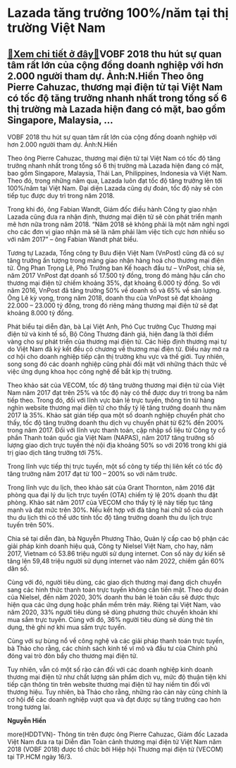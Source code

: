 Lazada tăng trưởng 100%/năm tại thị trường Việt Nam
===================================================

[:gift:Xem chi tiết ở đây:gift:](https://hddtvn.com/lazada-tang-truong-100-nam-tai-thi-truong-viet-nam/)VOBF 2018 thu hút sự quan tâm rất lớn của cộng đồng doanh nghiệp với hơn 2.000 người tham dự. Ảnh:N.Hiền Theo ông Pierre Cahuzac, thương mại điện tử tại Việt Nam có tốc độ tăng trưởng nhanh nhất trong tổng số 6 thị trường mà Lazada hiện đang có mặt, bao gồm Singapore, Malaysia, …
----------------------------------------------------------------------------------------------------------------------------------------------------------------------------------------------------------------------------------------------------------------------------------------







 






 VOBF 2018 thu hút sự quan tâm rất lớn của cộng đồng doanh nghiệp với hơn 2.000 người tham dự. Ảnh:N.Hiền 


Theo ông Pierre Cahuzac, thương mại điện tử tại Việt Nam có tốc độ tăng trưởng nhanh nhất trong tổng số 6 thị trường mà Lazada hiện đang có mặt, bao gồm Singapore, Malaysia, Thái Lan, Philippines, Indonesia và Việt Nam. Theo đó, trong những năm qua, Lazada luôn đạt tốc độ tăng trưởng lên tới 100%/năm tại Việt Nam. Đại diện Lazada cũng dự đoán, tốc độ này sẽ còn tiếp tục được duy trì trong năm 2018.


 Trong khi đó, ông Fabian Wandt, Giám đốc điều hành Công ty giao nhận Lazada cũng đưa ra nhận định, thương mại điện tử sẽ còn phát triển mạnh mẽ hơn nữa trong năm 2018. “Năm 2018 sẽ không phải là một năm nghỉ ngơi cho các đơn vị giao nhận mà sẽ là năm phải làm việc tích cực hơn nhiều so với năm 2017” – ông Fabian Wandt phát biểu.


 Tương tự Lazada, Tổng công ty Bưu điện Việt Nam (VnPost) cũng đã có sự tăng trưởng ấn tượng trong mảng giao nhận hàng hoá cho thương mại điện tử. Ông Phan Trọng Lê, Phó Trưởng ban Kế hoạch đầu tư – VnPost, chia sẻ, năm 2017 VnPost đạt doanh số 17.500 tỷ đồng, trong đó mảng hậu cần cho thương mại điện tử chiếm khoảng 35%, đạt khoảng 6.000 tỷ đồng. So với năm 2016, VnPost đã tăng trưởng 50% về doanh số và 65% về sản lượng. Ông Lê kỳ vọng, trong năm 2018, doanh thu của VnPost sẽ đạt khoảng 22.000 – 23.000 tỷ đồng, trong đó riêng mảng thương mại điện tử sẽ đạt khoảng 8.000 tỷ đồng.


 Phát biểu tại diễn đàn, bà Lại Việt Anh, Phó Cục trưởng Cục Thương mại điện tử và kinh tế số, Bộ Công Thương đánh giá, hiện đang là thời điểm vàng cho sự phát triển của thương mại điện tử. Các hiệp định thương mại tự do Việt Nam đã ký kết đều có chương về thương mại điện tử. Điều này mở ra cơ hội cho doanh nghiệp tiếp cận thị trường khu vực và thế giới. Tuy nhiên, song song đó các doanh nghiệp cũng phải đối mặt với những thách thức về việc ứng dụng khoa học công nghệ để bắt kịp thị trường.


Theo khảo sát của VECOM, tốc độ tăng trưởng thương mại điện tử của Việt Nam năm 2017 đạt trên 25% và tốc độ này có thể được duy trì trong ba năm tiếp theo. Trong đó, đối với lĩnh vực bán lẻ trực tuyến, thông tin từ hàng nghìn website thương mại điện tử cho thấy tỷ lệ tăng trưởng doanh thu năm 2017 là 35%. Khảo sát gián tiếp qua một số doanh nghiệp chuyển phát cho thấy, tốc độ tăng trưởng doanh thu dịch vụ chuyển phát từ 62% đến 200% trong năm 2017. Đối với lĩnh vực thanh toán, cập nhập số liệu từ Công ty cổ phần Thanh toán quốc gia Việt Nam (NAPAS), năm 2017 tăng trưởng số lượng giao dịch trực tuyến thẻ nội địa khoảng 50% so với 2016 trong khi giá trị giao dịch tăng trưởng tới 75%. 


Trong lĩnh vực tiếp thị trực tuyến, một số công ty tiếp thị liên kết có tốc độ tăng trưởng năm 2017 đạt từ 100 – 200% so với năm trước.


 Trong lĩnh vực du lịch, theo khảo sát của Grant Thornton, năm 2016 đặt phòng qua đại lý du lịch trực tuyến (OTA) chiếm tỷ lệ 20% doanh thu đặt phòng. Khảo sát năm 2017 của VECOM cho thấy tỷ lệ này tiếp tục tăng mạnh và đạt mức trên 30%. Nếu kết hợp với đà tăng hai chữ số của doanh thu du lịch thì có thể ước tính tốc độ tăng trưởng doanh thu du lịch trực tuyến trên 50%.


 Chia sẻ tại diễn đàn, bà Nguyễn Phương Thảo, Quản lý cấp cao bộ phận các giải pháp kinh doanh hiệu quả, Công ty Nielsel Việt Nam, cho hay, năm 2017, Vietnam có 53.86 triệu người sử dụng internet. Con số này dự kiến sẽ tăng lên 59,48 triệu người sử dụng internet vào năm 2022, chiếm gần 60% dân số.


 Cùng với đó, người tiêu dùng, các giao dịch thương mại đang dịch chuyển sang các hình thức thanh toán trực tuyến không cần tiền mặt. Theo dự đoán của Nielsel, đến năm 2020, 30% doanh thu bán lẻ toàn cầu sẽ được thực hiện qua các ứng dụng hoặc phần mềm trên máy. Riêng tại Việt Nam, vào năm 2020, 33% người tiêu dùng sẽ dùng phương thức chuyển khoản khi mua sắm trực tuyến. Cùng với đó, 36% người tiêu dùng sẽ dùng thẻ tín dụng, thẻ ghi nợ khi mua sắm trực tuyến.


 Cùng với sự bùng nổ về công nghệ và các giải pháp thanh toán trực tuyến, bà Thảo cho rằng, các chính sách kinh tế vĩ mô và đầu tư của Chính phủ đóng vai trò đòn bẩy cho thương mại điện tử. 


 Tuy nhiên, vẫn có một số rào cản đối với các doanh nghiệp kinh doanh thương mại điện tử như chất lượng sản phẩm dịch vụ, mức độ thuận tiện khi tiếp cận thông tin trên website thương mại điện tử hay niềm tin đối với thương hiệu. Tuy nhiên, bà Thảo cho rằng, những rào cản này cũng chính là cơ hội để các doanh nghiệp vượt qua và đạt được sự tăng trưởng cao hơn trong tương lai.






**Nguyễn Hiền**



more(HDDTVN)- Thông tin trên được ông Pierre Cahuzac, Giám đốc Lazada Việt Nam đưa ra tại Diễn đàn Toàn cảnh thương mại điện tử Việt Nam năm 2018 (VOBF 2018) được tổ chức bởi Hiệp hội Thương mại điện tử (VECOM) tại TP.HCM ngày 16/3.


